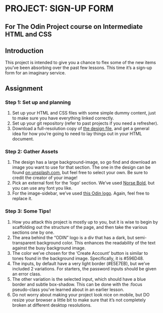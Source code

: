 # PROJECT: SIGN-UP FORM
## For The Odin Project course on Intermediate HTML and CSS

## Introduction
This project is intended to give you a chance to flex some of the new items you’ve been absorbing over the past few lessons. This time it’s a sign-up form for an imaginary service.

## Assignment

### Step 1: Set up and planning
1. Set up your HTML and CSS files with some simple dummy content, just to make sure you have everything linked correctly.
2. Set up your git repository (refer to past projects if you need a refresher).
3. Download a full-resolution copy of [the design file](https://cdn.statically.io/gh/TheOdinProject/curriculum/5f37d43908ef92499e95a9b90fc3cc291a95014c/html_css/project-sign-up-form/sign-up-form.png), and get a general idea for how you’re going to need to lay things out in your HTML document.

### Step 2: Gather Assets
1. The design has a large background-image, so go find and download an image you want to use for that section. The one in the design can be found [on unsplash.com](https://unsplash.com/photos/25xggax4bSA), but feel free to select your own. Be sure to credit the creator of your image!
2. Pick an external font for the ‘logo’ section. We’ve used [Norse Bold](https://cdn.statically.io/gh/TheOdinProject/theodinproject/efdc2888072f409e687d31dc580595dbe4fe0ff4/app/assets/fonts/Norse-Bold.otf), but you can use any font you like.
3. For the image-sidebar, we’ve used [this Odin logo](https://cdn.statically.io/gh/TheOdinProject/curriculum/5f37d43908ef92499e95a9b90fc3cc291a95014c/html_css/project-sign-up-form/odin-lined.png). Again, feel free to replace it.

### Step 3: Some Tips!
1. How you attack this project is mostly up to you, but it is wise to begin by scaffolding out the structure of the page, and then take the various sections one by one.
2. The area behind the “ODIN” logo is a div that has a dark, but semi-transparent background color. This enhances the readability of the text against the busy background image.
3. The color we’ve chosen for the ‘Create Account’ button is similar to tones found in the background image. Specifically, it is #596D48.
4. The inputs, by default have a very light border (#E5E7EB), but we’ve included 2 variations. For starters, the password inputs should be given an error class.
5. The other variation is the selected input, which should have a blue border and subtle box-shadow. This can be done with the :focus pseudo-class you’ve learned about in an earlier lesson.
6. Do not worry about making your project look nice on mobile, but DO resize your browser a little bit to make sure that it’s not completely broken at different desktop resolutions.